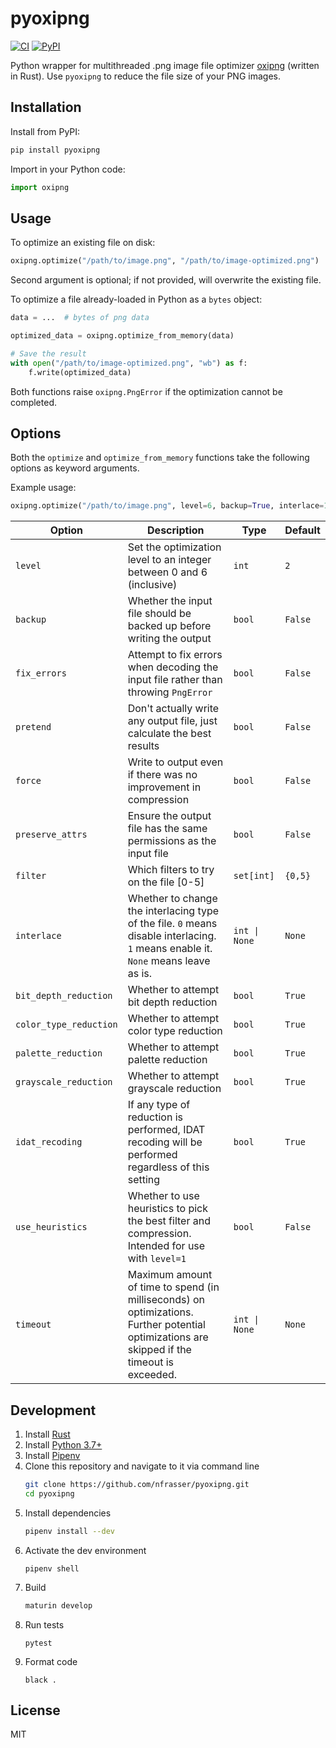 pyoxipng
===

[![CI](https://github.com/nfrasser/pyoxipng/actions/workflows/CI.yml/badge.svg)](https://github.com/nfrasser/pyoxipng/actions/workflows/CI.yml)
[![PyPI](https://badgen.net/pypi/v/pyoxipng)](https://pypi.org/project/pyoxipng/)

Python wrapper for multithreaded .png image file optimizer
[oxipng](https://github.com/shssoichiro/oxipng) (written in Rust). Use
`pyoxipng` to reduce the file size of your PNG images.

## Installation

Install from PyPI:

```sh
pip install pyoxipng
```

Import in your Python code:

```py
import oxipng
```

## Usage

To optimize an existing file on disk:
```py
oxipng.optimize("/path/to/image.png", "/path/to/image-optimized.png")
```
Second argument is optional; if not provided, will overwrite the existing file.

To optimize a file already-loaded in Python as a `bytes` object:
```py
data = ...  # bytes of png data

optimized_data = oxipng.optimize_from_memory(data)

# Save the result
with open("/path/to/image-optimized.png", "wb") as f:
    f.write(optimized_data)
```

Both functions raise `oxipng.PngError` if the optimization cannot be completed.

## Options

Both the `optimize` and `optimize_from_memory` functions take the following
options as keyword arguments.

Example usage:

```py
oxipng.optimize("/path/to/image.png", level=6, backup=True, interlace=1)
```

Option | Description | Type | Default
-|-|-|-
`level` | Set the optimization level to an integer between 0 and 6 (inclusive) | `int` | `2`
`backup` | Whether the input file should be backed up before writing the output  | `bool` | `False`
`fix_errors` | Attempt to fix errors when decoding the input file rather than throwing `PngError` | `bool` | `False`
`pretend` | Don't actually write any output file, just calculate the best results | `bool` | `False`
`force` | Write to output even if there was no improvement in compression | `bool` | `False`
`preserve_attrs` | Ensure the output file has the same permissions as the input file | `bool` | `False`
`filter` | Which filters to try on the file [0-5] | `set[int]` | `{0,5}`
`interlace` | Whether to change the interlacing type of the file. `0` means disable interlacing. `1` means enable it. `None` means leave as is. | `int \| None` | `None`
`bit_depth_reduction` | Whether to attempt bit depth reduction | `bool` | `True`
`color_type_reduction` |  Whether to attempt color type reduction | `bool` | `True`
`palette_reduction` | Whether to attempt palette reduction | `bool` | `True`
`grayscale_reduction` | Whether to attempt grayscale reduction | `bool` | `True`
`idat_recoding` | If any type of reduction is performed, IDAT recoding will be performed regardless of this setting | `bool` | `True`
`use_heuristics` | Whether to use heuristics to pick the best filter and compression. Intended for use with `level=1` | `bool` | `False`
`timeout` | Maximum amount of time to spend (in milliseconds) on optimizations. Further potential optimizations are skipped if the timeout is exceeded. | `int \| None` | `None`

## Development

1. Install [Rust](https://www.rust-lang.org/tools/install)
1. Install [Python 3.7+](https://www.python.org/downloads/)
1. Install [Pipenv](https://pipenv.pypa.io/en/latest/)
1. Clone this repository and navigate to it via command line
   ```sh
   git clone https://github.com/nfrasser/pyoxipng.git
   cd pyoxipng
   ```
1. Install dependencies
   ```sh
   pipenv install --dev
   ```
1. Activate the dev environment
   ```
   pipenv shell
   ```
1. Build
   ```sh
   maturin develop
   ```
1. Run tests
   ```
   pytest
   ```
1. Format code
   ```
   black .
   ```

## License

MIT
